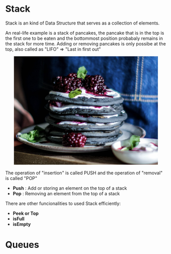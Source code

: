 # Stack

Stack is an kind of Data Structure that serves as a collection of elements.

An real-life example is a stack of pancakes, the pancake that is in the top is the first one to be eaten and the bottommost position probabaly remains in the stack for more time. Adding or removing pancakes is only possibe at the top, also called as "LIFO" => "Last in first out"

<p align="center">
<img src="../img/stack_pancakes.png">
</p>

The operation of "insertion" is called PUSH and the operation of "removal" is called "POP"
* **Push** : Add or storing an element on the top of a stack
* **Pop** : Removing an element from the top of a stack

There are other funcionalities to used  Stack efficiently:
* **Peek or Top**
* **isFull**
* **isEmpty**

# Queues